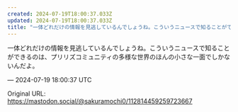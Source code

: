 ```yaml
---
created: 2024-07-19T18:00:37.033Z
updated: 2024-07-19T18:00:37.033Z
title: "一体どれだけの情報を見逃しているんでしょうね。こういうニュースで知ることができる[...]"
---
```


<p>一体どれだけの情報を見逃しているんでしょうね。こういうニュースで知ることができるのは、プリリズコミュニティの多様な世界のほんの小さな一面でしかないんだよ。</p>

&mdash; 2024-07-19 18:00:37 UTC

Original URL: https://mastodon.social/@sakuramochi0/112814459259723667
